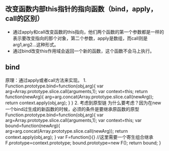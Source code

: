 ## 改变函数内部this指针的指向函数（bind，apply，call的区别）
- 通过apply和call改变函数的this指向，他们两个函数的第一个参数都是一样的表示要改变指向的那个对象，第二个参数，apply是数组，而call则是arg1,arg2...这种形式。
- 通过bind改变this作用域会返回一个新的函数，这个函数不会马上执行。

## bind 
原理：通过apply或者call方法来实现。
1. 
  Function.prototype.bind=function(obj,arg){
  var arg=Array.prototype.slice.call(arguments,1);
  var context=this;
  return function(newArg){
    arg=arg.concat(Array.prototype.slice.call(newArg));
    return context.apply(obj,arg);
  }
}
2. 考虑到原型链
为什么要考虑？因为在new 一个bind过生成的新函数的时候，必须的条件是要继承原函数的原型
  Function.prototype.bind=function(obj,arg){
    var arg=Array.prototype.slice.call(arguments,1);
    var context=this;
    var bound=function(newArg){
      arg=arg.concat(Array.prototype.slice.call(newArg));
      return context.apply(obj,arg);
    }
    var F=function(){}
    //这里需要一个寄生组合继承
    F.prototype=context.prototype;
    bound.prototype=new F();
    return bound;
  }
